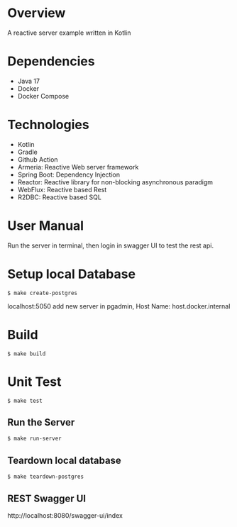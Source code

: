 # Overview
A reactive server example written in Kotlin

# Dependencies
- Java 17
- Docker
- Docker Compose

# Technologies
- Kotlin
- Gradle
- Github Action
- Armeria: Reactive Web server framework
- Spring Boot: Dependency Injection
- Reactor: Reactive library for non-blocking asynchronous paradigm
- WebFlux: Reactive based Rest
- R2DBC: Reactive based SQL

# User Manual
Run the server in terminal, then login in swagger UI to test the rest api.

# Setup local Database
```shell
$ make create-postgres
```
localhost:5050
add new server in pgadmin, Host Name: host.docker.internal

# Build
```shell
$ make build
```

# Unit Test
```shell
$ make test
```

## Run the Server
```shell
$ make run-server
```

## Teardown local database
```shell
$ make teardown-postgres
```

## REST Swagger UI 
http://localhost:8080/swagger-ui/index 